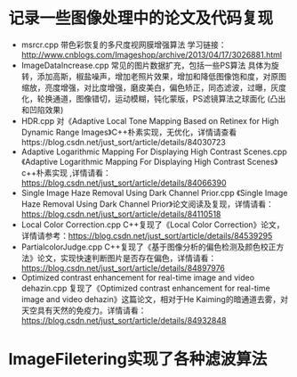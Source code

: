 # 记录一些图像处理中的论文及代码复现

- msrcr.cpp 带色彩恢复的多尺度视网膜增强算法 学习链接：http://www.cnblogs.com/Imageshop/archive/2013/04/17/3026881.html
- ImageDataIncrease.cpp 常见的图片数据扩充，包括一些PS算法 具体为旋转，添加高斯，椒盐噪声，增加老照片效果，增加和降低图像饱和度，对原图缩放，亮度增强，对比度增强，磨皮美白，偏色矫正，同态滤波，过曝，灰度化，轮换通道，图像错切，运动模糊，钝化蒙版，PS滤镜算法之球面化 (凸出和凹陷效果)
- HDR.cpp 对《Adaptive Local Tone Mapping Based on Retinex for High Dynamic Range Images》C++朴素实现，无优化，详情请查看https://blog.csdn.net/just_sort/article/details/84030723
- Adaptive Logarithmic Mapping For Displaying High Contrast Scenes.cpp 《Adaptive Logarithmic Mapping For Displaying High Contrast Scenes》c++朴素实现 ,详情请看：https://blog.csdn.net/just_sort/article/details/84066390
- Single Image Haze Removal Using Dark Channel Prior.cpp 《Single Image Haze Removal Using Dark Channel Prior》论文阅读及复现，详情请看：https://blog.csdn.net/just_sort/article/details/84110518
- Local Color Correction.cpp C++复现了《Local Color Correction》论文，详情请参考：https://blog.csdn.net/just_sort/article/details/84539295
- PartialcolorJudge.cpp C++复现了《基于图像分析的偏色检测及颜色校正方法》论文，实现快速判断图片是否存在偏色，详情请看：https://blog.csdn.net/just_sort/article/details/84897976
- Optimized contrast enhancement for real-time image and video dehazin.cpp 复现了《Optimized contrast enhancement for real-time image and video dehazin》这篇论文，相对于He Kaiming的暗通道去雾，对天空具有天然的免疫力。详情请看：https://blog.csdn.net/just_sort/article/details/84932848

# ImageFiletering实现了各种滤波算法

